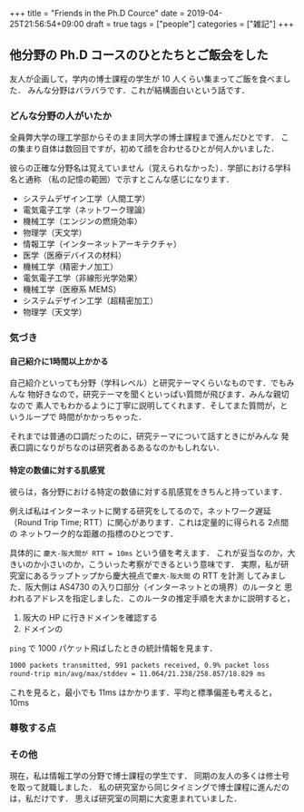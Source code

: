 +++
title = "Friends in the Ph.D Cource"
date = 2019-04-25T21:56:54+09:00
draft = true
tags = ["people"]
categories = ["雑記"]
+++

## 他分野の Ph.D コースのひとたちとご飯会をした
友人が企画して，学内の博士課程の学生が 10 人くらい集まってご飯を食べました．
みんな分野はバラバラです．これが結構面白いという話です．

### どんな分野の人がいたか

全員弊大学の理工学部からそのまま同大学の博士課程まで進んだひとです．
この集まり自体は数回目ですが，初めて顔を合わせるひとが何人かいました．


彼らの正確な分野名は覚えていません（覚えられなかった）．学部における学科名と通称
（私の記憶の範囲）で示すとこんな感じになります．

- システムデザイン工学（人間工学）
- 電気電子工学（ネットワーク理論）
- 機械工学（エンジンの燃焼効率）
- 物理学（天文学）
- 情報工学（インターネットアーキテクチャ）
- 医学（医療デバイスの材料）
- 機械工学（精密ナノ加工）
- 電気電子工学（非線形光学効果）
- 機械工学（医療系 MEMS）
- システムデザイン工学（超精密加工）
- 物理学（天文学）

### 気づき
#### 自己紹介に1時間以上かかる
自己紹介といっても分野（学科レベル）と研究テーマくらいなものです．でもみんな
物好きなので，研究テーマを聞くといっぱい質問が飛びます．みんな親切なので
素人でもわかるように丁寧に説明してくれます．そしてまた質問が，というループで
時間がかかっちゃった．


それまでは普通の口調だったのに，研究テーマについて話すときにがみんな
発表口調になりがちなのは研究者あるあるなのかもしれない．

#### 特定の数値に対する肌感覚
彼らは，各分野における特定の数値に対する肌感覚をきちんと持っています．

例えば私はインターネットに関する研究をしてるので，ネットワーク遅延
（Round Trip Time; RTT）に関心があります．これは定量的に得られる 2点間の
ネットワーク的な距離の指標のひとつです．


具体的に `慶大-阪大間が RTT = 10ms` という値を考えます．
これが妥当なのか，大きいのか小さいのか，こういった考察ができるという意味です．
実際，私が研究室にあるラップトップから慶大視点で`慶大-阪大間` の RTT を計測
してみました．阪大側は AS4730 の入り口部分（インターネットとの境界）のルータと
思われるアドレスを指定しました．このルータの推定手順を大まかに説明すると，

1. 阪大の HP に行きドメインを確認する
2. ドメインの

`ping` で 1000 パケット飛ばしたときの統計情報を見ます．

```txt
1000 packets transmitted, 991 packets received, 0.9% packet loss
round-trip min/avg/max/stddev = 11.064/21.238/258.857/18.829 ms
```

これを見ると，最小でも 11ms はかかります．平均と標準偏差も考えると，
10ms

### 尊敬する点
### その他
現在，私は情報工学の分野で博士課程の学生です．
同期の友人の多くは修士号を取って就職しました．
私の研究室から同じタイミングで博士課程に進んだのは，私だけです．
思えば研究室の同期に大変恵まれていました．
